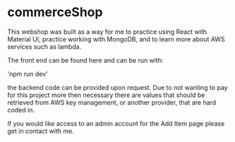 # commerceShop

This webshop was built as a way for me to practice using React with Material UI, practice working with MongoDB, and to learn more about AWS services such as lambda.

The front end can be found here and can be run with:

'npm run dev'

the backend code can be provided upon request. Due to not wanting to pay for this project more then necessary there are values
that should be retrieved from AWS key management, or another provider, that are hard coded in.

If you would like access to an admin account for the Add Item page please get in contact with me.
